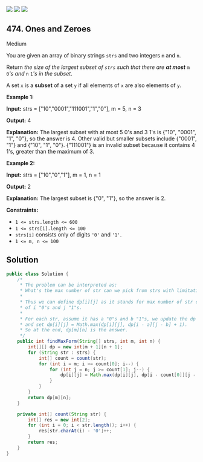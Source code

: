 [![](https://img.shields.io/github/stars/javadev/LeetCode-in-Java?label=Stars&style=flat-square)](https://github.com/javadev/LeetCode-in-Java)
[![](https://img.shields.io/github/forks/javadev/LeetCode-in-Java?label=Fork%20me%20on%20GitHub%20&style=flat-square)](https://github.com/javadev/LeetCode-in-Java/fork)
[![](https://img.shields.io/badge/-LeetCode%20in%20Kotlin-blue?style=flat-square)](https://github.com/javadev/LeetCode-in-Kotlin)

## 474\. Ones and Zeroes

Medium

You are given an array of binary strings `strs` and two integers `m` and `n`.

Return _the size of the largest subset of `strs` such that there are **at most**_ `m` `0`_'s and_ `n` `1`_'s in the subset_.

A set `x` is a **subset** of a set `y` if all elements of `x` are also elements of `y`.

**Example 1:**

**Input:** strs = ["10","0001","111001","1","0"], m = 5, n = 3

**Output:** 4

**Explanation:** The largest subset with at most 5 0's and 3 1's is {"10", "0001", "1", "0"}, so the answer is 4. Other valid but smaller subsets include {"0001", "1"} and {"10", "1", "0"}. {"111001"} is an invalid subset because it contains 4 1's, greater than the maximum of 3.

**Example 2:**

**Input:** strs = ["10","0","1"], m = 1, n = 1

**Output:** 2

**Explanation:** The largest subset is {"0", "1"}, so the answer is 2.

**Constraints:**

*   `1 <= strs.length <= 600`
*   `1 <= strs[i].length <= 100`
*   `strs[i]` consists only of digits `'0'` and `'1'`.
*   `1 <= m, n <= 100`

## Solution

```java
public class Solution {
    /*
     * The problem can be interpreted as:
     * What's the max number of str can we pick from strs with limitation of m "0"s and n "1"s.
     *
     * Thus we can define dp[i][j] as it stands for max number of str can we pick from strs with limitation
     * of i "0"s and j "1"s.
     *
     * For each str, assume it has a "0"s and b "1"s, we update the dp array iteratively
     * and set dp[i][j] = Math.max(dp[i][j], dp[i - a][j - b] + 1).
     * So at the end, dp[m][n] is the answer.
     */
    public int findMaxForm(String[] strs, int m, int n) {
        int[][] dp = new int[m + 1][n + 1];
        for (String str : strs) {
            int[] count = count(str);
            for (int i = m; i >= count[0]; i--) {
                for (int j = n; j >= count[1]; j--) {
                    dp[i][j] = Math.max(dp[i][j], dp[i - count[0]][j - count[1]] + 1);
                }
            }
        }
        return dp[m][n];
    }

    private int[] count(String str) {
        int[] res = new int[2];
        for (int i = 0; i < str.length(); i++) {
            res[str.charAt(i) - '0']++;
        }
        return res;
    }
}
```